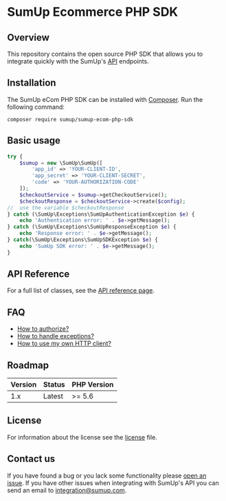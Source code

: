 # SumUp Ecommerce PHP SDK

## Overview

This repository contains the open source PHP SDK that allows you to integrate quickly with the SumUp's [API](https://developer.sumup.com/rest-api) endpoints.

## Installation

The SumUp eCom PHP SDK can be installed with [Composer](https://getcomposer.org/). Run the following command:

```
composer require sumup/sumup-ecom-php-sdk
```

## Basic usage

```php
try {
    $sumup = new \SumUp\SumUp([
        'app_id' => 'YOUR-CLIENT-ID',
        'app_secret' => 'YOUR-CLIENT-SECRET',
        'code' => 'YOUR-AUTHORIZATION-CODE'
    ]);
    $checkoutService = $sumup->getCheckoutService();
    $checkoutResponse = $checkoutService->create($config);
//  use the variable $checkoutResponse
} catch (\SumUp\Exceptions\SumUpAuthenticationException $e) {
    echo 'Authentication error: ' . $e->getMessage();
} catch (\SumUp\Exceptions\SumUpResponseException $e) {
    echo 'Response error: ' . $e->getMessage();
} catch(\SumUp\Exceptions\SumUpSDKException $e) {
    echo 'SumUp SDK error: ' . $e->getMessage();
}
```

## API Reference

For a full list of classes, see the [API reference page](https://github.com/sumup/sumup-ecom-php-sdk/tree/master/docs).

## FAQ

* [How to authorize?](https://github.com/sumup/sumup-ecom-php-sdk/blob/master/docs/HowToAuthorize.md)
* [How to handle exceptions?](https://github.com/sumup/sumup-ecom-php-sdk/blob/master/docs/ExceptionsHandling.md)
* [How to use my own HTTP client?](https://github.com/sumup/sumup-ecom-php-sdk/blob/master/docs/HowToOverrideHttpClient.md)

## Roadmap

| Version | Status | PHP Version |
|--- |--- |--- |
| 1.x | Latest | \>= 5.6 |

## License

For information about the license see the [license](https://github.com/sumup/sumup-ecom-php-sdk/blob/master/LICENSE) file.

## Contact us

If you have found a bug or you lack some functionality please [open an issue](https://github.com/sumup/sumup-ecom-php-sdk/issues/new). If you have other issues when integrating with SumUp's API you can send an email to [integration@sumup.com](mailto:integration@sumup.com).
